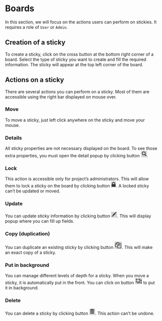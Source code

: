 # Boards
In this section, we will focus on the actions users can perform on stickies. It requires a role of `User` or `Admin`.

## Creation of a sticky
To create a sticky, click on the cross button at the bottom right corner of a board. Select the type of sticky you want to create and fill the required information. The sticky will appear at the top left corner of the board.

## Actions on a sticky
There are several actions you can perform on a sticky. Most of them are accessible using the right bar displayed on mouse over.

### Move
To move a sticky, just left click anywhere on the sticky and move your mouse. 

### Details
All sticky properties are not necessary displayed on the board. To see those extra properties, you must open the detail popup by clicking button ![icon magnifying glass](./assets/images/icon-detail.jpg).

### Lock
This action is accessible only for project’s administrators. This will allow them to lock a sticky on the board by clicking button ![icon lock](./assets/images/icon-lock.jpg). A locked sticky can’t be updated or moved. 

### Update
You can update sticky information by clicking button ![icon pen](./assets/images/icon-update.jpg). This will display popup where you can fill up fields.

### Copy (duplication)
You can duplicate an existing sticky by clicking button ![icon copy](./assets/images/icon-copy.jpg). This will make an exact copy of a sticky.

### Put in background
You can manage different levels of depth for a sticky. When you move a sticky, it is automatically put in the front. You can click on button ![icon background](./assets/images/icon-background.jpg) to put it in background.

### Delete
You can delete a sticky by clicking button ![icon delete](./assets/images/icon-delete.jpg). This action can’t be undone.
